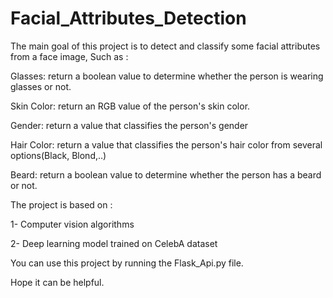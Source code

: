 # Facial_Attributes_Detection
The main goal of this project is to detect and classify some facial attributes from a face image, Such as :

Glasses: return a boolean value to determine whether the person is wearing glasses or not.

Skin Color: return an RGB value of the person's skin color.

Gender: return a value that classifies the person's gender

Hair Color: return a value that classifies the person's hair color from several options(Black, Blond,..)

Beard: return a boolean value to determine whether the person has a beard or not.

The project is based on :

1- Computer vision algorithms

2- Deep learning model trained on CelebA dataset

You can use this project by running the Flask_Api.py file.

Hope it can be helpful.
